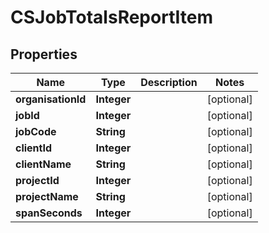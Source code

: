 
# CSJobTotalsReportItem

## Properties
Name | Type | Description | Notes
------------ | ------------- | ------------- | -------------
**organisationId** | **Integer** |  |  [optional]
**jobId** | **Integer** |  |  [optional]
**jobCode** | **String** |  |  [optional]
**clientId** | **Integer** |  |  [optional]
**clientName** | **String** |  |  [optional]
**projectId** | **Integer** |  |  [optional]
**projectName** | **String** |  |  [optional]
**spanSeconds** | **Integer** |  |  [optional]



